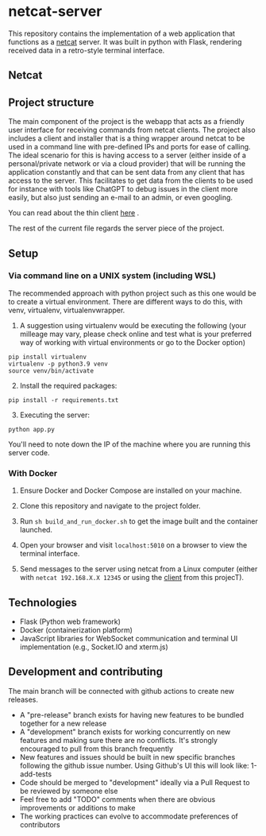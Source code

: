 # netcat-server

This repository contains the implementation of a web application that functions as a [netcat](https://en.wikipedia.org/wiki/Netcat) server. It was built in python with Flask, rendering received data in a retro-style terminal interface.

## Netcat

## Project structure
The main component of the project is the webapp that acts as a friendly user interface for receiving commands from netcat clients. The project also includes a client and installer that is a thing wrapper around netcat to be used in a command line with pre-defined IPs and ports for ease of calling. The ideal scenario for this is having access to a server (either inside of a personal/private network or via a cloud provider) that will be running the application constantly and that can be sent data from any client that has access to the server. This facilitates to get data from the clients to be used for instance with tools like ChatGPT to debug issues in the client more easily, but also just sending an e-mail to an admin, or even googling.

You can read about the thin client [here](/unix_client/Readme.md) .

The rest of the current file regards the server piece of the project.

## Setup

### Via command line on a UNIX system (including WSL)
The recommended approach with python project such as this one would be to create a virtual environment. There are different ways to do this, with venv, virtualenv, virtualenvwrapper.

1. A suggestion using virtualenv would be executing the following (your milleage may vary, please check online and test what is your preferred way of working with virtual environments or go to the Docker option)
```
pip install virtualenv
virtualenv -p python3.9 venv
source venv/bin/activate
```
2. Install the required packages:
```
pip install -r requirements.txt
```
3. Executing the server:
```commandline
python app.py
```
You'll need to note down the IP of the machine where you are running this server code.

### With Docker

1. Ensure Docker and Docker Compose are installed on your machine.

2. Clone this repository and navigate to the project folder.

3. Run `sh build_and_run_docker.sh` to get the image built and the container launched.

5. Open your browser and visit `localhost:5010` on a browser to view the terminal interface.

6. Send messages to the server using netcat from a Linux computer (either with `netcat 192.168.X.X 12345` or using the [client](/unix_client/Readme.md) from this projecT).

## Technologies

- Flask (Python web framework)
- Docker (containerization platform)
- JavaScript libraries for WebSocket communication and terminal UI implementation (e.g., Socket.IO and xterm.js)


## Development and contributing
The main branch will be connected with github actions to create new releases.

- A "pre-release" branch exists for having new features to be bundled together for a new release
- A "development" branch exists for working concurrently on new features and making sure there are no conflicts. It's strongly encouraged to pull from this branch frequently
- New features and issues should be built in new specific branches following the github issue number. Using Github's UI this will look like: 1-add-tests
- Code should be merged to "development" ideally via a Pull Request to be reviewed by someone else
- Feel free to add "TODO" comments when there are obvious improvements or additions to make
- The working practices can evolve to accommodate preferences of contributors
